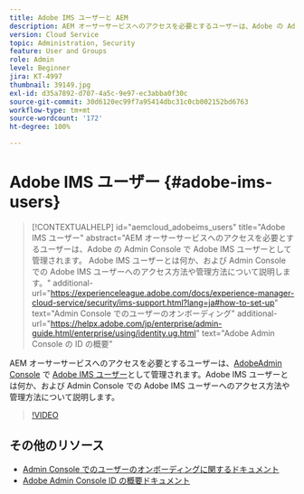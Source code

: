 ```yaml
---
title: Adobe IMS ユーザーと AEM
description: AEM オーサーサービスへのアクセスを必要とするユーザーは、Adobe の Admin Console で Adobe IMS ユーザーとして管理されます。 Adobe IMS ユーザーとは何か、および Admin Console での Adobe IMS ユーザーへのアクセス方法や管理方法について説明します。
version: Cloud Service
topic: Administration, Security
feature: User and Groups
role: Admin
level: Beginner
jira: KT-4997
thumbnail: 39149.jpg
exl-id: d35a7892-d707-4a5c-9e97-ec3abba0f30c
source-git-commit: 30d6120ec99f7a95414dbc31c0cb002152bd6763
workflow-type: tm+mt
source-wordcount: '172'
ht-degree: 100%

---
```


# Adobe IMS ユーザー {#adobe-ims-users}

>[!CONTEXTUALHELP]
>id="aemcloud_adobeims_users"
>title="Adobe IMS ユーザー"
>abstract="AEM オーサーサービスへのアクセスを必要とするユーザーは、Adobe の Admin Console で Adobe IMS ユーザーとして管理されます。 Adobe IMS ユーザーとは何か、および Admin Console での Adobe IMS ユーザーへのアクセス方法や管理方法について説明します。"
>additional-url="https://experienceleague.adobe.com/docs/experience-manager-cloud-service/security/ims-support.html?lang=ja#how-to-set-up" text="Admin Console でのユーザーのオンボーディング"
>additional-url="https://helpx.adobe.com/jp/enterprise/admin-guide.html/enterprise/using/identity.ug.html" text="Adobe Admin Console の ID の概要"

AEM オーサーサービスへのアクセスを必要とするユーザーは、[AdobeAdmin Console](https://adminconsole.adobe.com) で [Adobe IMS ユーザー](https://helpx.adobe.com/jp/enterprise/using/set-up-identity.html)として管理されます。Adobe IMS ユーザーとは何か、および Admin Console での Adobe IMS ユーザーへのアクセス方法や管理方法について説明します。

>[!VIDEO](https://video.tv.adobe.com/v/39149?quality=12&learn=on)

## その他のリソース

+ [Admin Console でのユーザーのオンボーディングに関するドキュメント](https://experienceleague.adobe.com/docs/experience-manager-cloud-service/security/ims-support.html#onboarding-users-in-admin-console?lang=ja)
+ [Adobe Admin Console ID の概要ドキュメント](https://helpx.adobe.com/jp/enterprise/using/identity.html)
